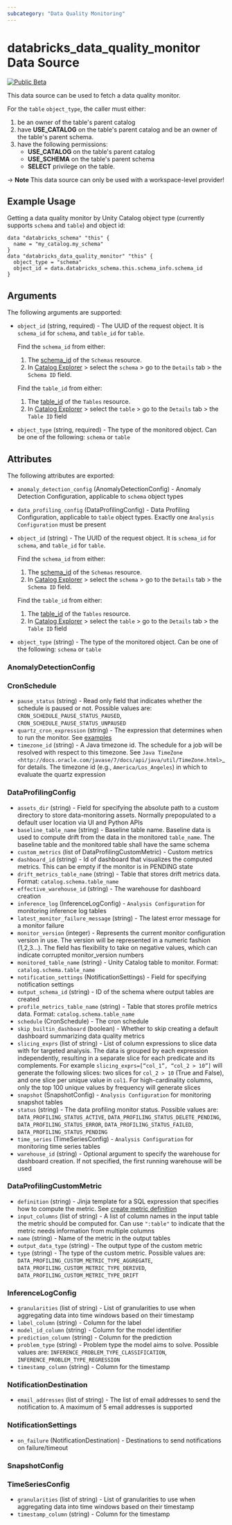 ```yaml
---
subcategory: "Data Quality Monitoring"
---
```

# databricks_data_quality_monitor Data Source
[![Public Beta](https://img.shields.io/badge/Release_Stage-Public_Beta-orange)](https://docs.databricks.com/aws/en/release-notes/release-types)

This data source can be used to fetch a data quality monitor.

For the `table` `object_type`, the caller must either:
1. be an owner of the table's parent catalog
2. have **USE_CATALOG** on the table's parent catalog and be an owner of the table's parent schema.
3. have the following permissions:
   - **USE_CATALOG** on the table's parent catalog
   - **USE_SCHEMA** on the table's parent schema
   - **SELECT** privilege on the table.

-> **Note** This data source can only be used with a workspace-level provider!


## Example Usage
Getting a data quality monitor by Unity Catalog object type (currently supports `schema` and `table`) and object id:

```hcl
data "databricks_schema" "this" {
  name = "my_catalog.my_schema"
}
data "databricks_data_quality_monitor" "this" {
  object_type = "schema"
  object_id = data.databricks_schema.this.schema_info.schema_id
}
```


## Arguments
The following arguments are supported:
* `object_id` (string, required) - The UUID of the request object. It is `schema_id` for `schema`, and `table_id` for `table`.
  
  Find the `schema_id` from either:
  1. The [schema_id](https://docs.databricks.com/api/workspace/schemas/get#schema_id) of the `Schemas` resource.
  2. In [Catalog Explorer](https://docs.databricks.com/aws/en/catalog-explorer/) > select the `schema` > go to the `Details` tab > the `Schema ID` field.
  
  Find the `table_id` from either:
  1. The [table_id](https://docs.databricks.com/api/workspace/tables/get#table_id) of the `Tables` resource.
  2. In [Catalog Explorer](https://docs.databricks.com/aws/en/catalog-explorer/) > select the `table` > go to the `Details` tab > the `Table ID` field
* `object_type` (string, required) - The type of the monitored object. Can be one of the following: `schema` or `table`

## Attributes
The following attributes are exported:
* `anomaly_detection_config` (AnomalyDetectionConfig) - Anomaly Detection Configuration, applicable to `schema` object types
* `data_profiling_config` (DataProfilingConfig) - Data Profiling Configuration, applicable to `table` object types. Exactly one `Analysis Configuration`
  must be present
* `object_id` (string) - The UUID of the request object. It is `schema_id` for `schema`, and `table_id` for `table`.
  
  Find the `schema_id` from either:
  1. The [schema_id](https://docs.databricks.com/api/workspace/schemas/get#schema_id) of the `Schemas` resource.
  2. In [Catalog Explorer](https://docs.databricks.com/aws/en/catalog-explorer/) > select the `schema` > go to the `Details` tab > the `Schema ID` field.
  
  Find the `table_id` from either:
  1. The [table_id](https://docs.databricks.com/api/workspace/tables/get#table_id) of the `Tables` resource.
  2. In [Catalog Explorer](https://docs.databricks.com/aws/en/catalog-explorer/) > select the `table` > go to the `Details` tab > the `Table ID` field
* `object_type` (string) - The type of the monitored object. Can be one of the following: `schema` or `table`

### AnomalyDetectionConfig

### CronSchedule
* `pause_status` (string) - Read only field that indicates whether the schedule is paused or not. Possible values are: `CRON_SCHEDULE_PAUSE_STATUS_PAUSED`, `CRON_SCHEDULE_PAUSE_STATUS_UNPAUSED`
* `quartz_cron_expression` (string) - The expression that determines when to run the monitor. See [examples](https://www.quartz-scheduler.org/documentation/quartz-2.3.0/tutorials/crontrigger.html)
* `timezone_id` (string) - A Java timezone id. The schedule for a job will be resolved with respect to this timezone.
  See `Java TimeZone <http://docs.oracle.com/javase/7/docs/api/java/util/TimeZone.html>`_ for details.
  The timezone id (e.g., ``America/Los_Angeles``) in which to evaluate the quartz expression

### DataProfilingConfig
* `assets_dir` (string) - Field for specifying the absolute path to a custom directory to store data-monitoring
  assets. Normally prepopulated to a default user location via UI and Python APIs
* `baseline_table_name` (string) - Baseline table name.
  Baseline data is used to compute drift from the data in the monitored `table_name`.
  The baseline table and the monitored table shall have the same schema
* `custom_metrics` (list of DataProfilingCustomMetric) - Custom metrics
* `dashboard_id` (string) - Id of dashboard that visualizes the computed metrics.
  This can be empty if the monitor is in PENDING state
* `drift_metrics_table_name` (string) - Table that stores drift metrics data. Format: `catalog.schema.table_name`
* `effective_warehouse_id` (string) - The warehouse for dashboard creation
* `inference_log` (InferenceLogConfig) - `Analysis Configuration` for monitoring inference log tables
* `latest_monitor_failure_message` (string) - The latest error message for a monitor failure
* `monitor_version` (integer) - Represents the current monitor configuration version in use. The version will be represented in a
  numeric fashion (1,2,3...). The field has flexibility to take on negative values, which can indicate corrupted
  monitor_version numbers
* `monitored_table_name` (string) - Unity Catalog table to monitor. Format: `catalog.schema.table_name`
* `notification_settings` (NotificationSettings) - Field for specifying notification settings
* `output_schema_id` (string) - ID of the schema where output tables are created
* `profile_metrics_table_name` (string) - Table that stores profile metrics data. Format: `catalog.schema.table_name`
* `schedule` (CronSchedule) - The cron schedule
* `skip_builtin_dashboard` (boolean) - Whether to skip creating a default dashboard summarizing data quality metrics
* `slicing_exprs` (list of string) - List of column expressions to slice data with for targeted analysis. The data is grouped by
  each expression independently, resulting in a separate slice for each predicate and its
  complements. For example `slicing_exprs=[“col_1”, “col_2 > 10”]` will generate the following
  slices: two slices for `col_2 > 10` (True and False), and one slice per unique value in
  `col1`. For high-cardinality columns, only the top 100 unique values by frequency will
  generate slices
* `snapshot` (SnapshotConfig) - `Analysis Configuration` for monitoring snapshot tables
* `status` (string) - The data profiling monitor status. Possible values are: `DATA_PROFILING_STATUS_ACTIVE`, `DATA_PROFILING_STATUS_DELETE_PENDING`, `DATA_PROFILING_STATUS_ERROR`, `DATA_PROFILING_STATUS_FAILED`, `DATA_PROFILING_STATUS_PENDING`
* `time_series` (TimeSeriesConfig) - `Analysis Configuration` for monitoring time series tables
* `warehouse_id` (string) - Optional argument to specify the warehouse for dashboard creation. If not specified, the first running
  warehouse will be used

### DataProfilingCustomMetric
* `definition` (string) - Jinja template for a SQL expression that specifies how to compute the metric. See [create metric definition](https://docs.databricks.com/en/lakehouse-monitoring/custom-metrics.html#create-definition)
* `input_columns` (list of string) - A list of column names in the input table the metric should be computed for.
  Can use ``":table"`` to indicate that the metric needs information from multiple columns
* `name` (string) - Name of the metric in the output tables
* `output_data_type` (string) - The output type of the custom metric
* `type` (string) - The type of the custom metric. Possible values are: `DATA_PROFILING_CUSTOM_METRIC_TYPE_AGGREGATE`, `DATA_PROFILING_CUSTOM_METRIC_TYPE_DERIVED`, `DATA_PROFILING_CUSTOM_METRIC_TYPE_DRIFT`

### InferenceLogConfig
* `granularities` (list of string) - List of granularities to use when aggregating data into time windows based on their timestamp
* `label_column` (string) - Column for the label
* `model_id_column` (string) - Column for the model identifier
* `prediction_column` (string) - Column for the prediction
* `problem_type` (string) - Problem type the model aims to solve. Possible values are: `INFERENCE_PROBLEM_TYPE_CLASSIFICATION`, `INFERENCE_PROBLEM_TYPE_REGRESSION`
* `timestamp_column` (string) - Column for the timestamp

### NotificationDestination
* `email_addresses` (list of string) - The list of email addresses to send the notification to. A maximum of 5 email addresses is supported

### NotificationSettings
* `on_failure` (NotificationDestination) - Destinations to send notifications on failure/timeout

### SnapshotConfig

### TimeSeriesConfig
* `granularities` (list of string) - List of granularities to use when aggregating data into time windows based on their timestamp
* `timestamp_column` (string) - Column for the timestamp